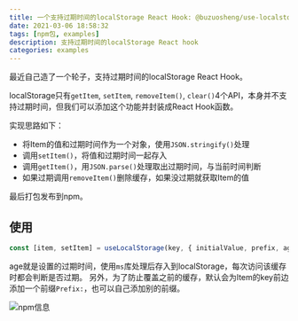 ```yaml
---
title: 一个支持过期时间的localStorage React Hook: @buzuosheng/use-localstorage
date: 2021-03-06 18:58:32
tags: [npm包, examples]
description: 支持过期时间的localStorage React hook
categories: examples
---
```


最近自己造了一个轮子，支持过期时间的localStorage React Hook。

localStorage只有`getItem`, `setItem`, `removeItem()`, `clear()`4个API，本身并不支持过期时间，但我们可以添加这个功能并封装成React Hook函数。

实现思路如下：

- 将Item的值和过期时间作为一个对象，使用`JSON.stringify()`处理
- 调用`setItem()`，将值和过期时间一起存入
- 调用`getItem()`，用`JSON.parse()`处理取出过期时间，与当前时间判断
- 如果过期调用`removeItem()`删除缓存，如果没过期就获取Item的值

最后打包发布到npm。
## 使用
``` js
const [item, setItem] = useLocalStorage(key, { initialValue, prefix, age });
```
age就是设置的过期时间，使用`ms`库处理后存入到localStorage，每次访问该缓存时都会判断是否过期。
另外，为了防止覆盖之前的缓存，默认会为Item的key前边添加一个前缀`Prefix:`，也可以自己添加别的前缀。

![npm信息](image-20210306192716649.png)
